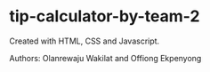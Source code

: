 # tip-calculator-by-team-2
Created with HTML, CSS and Javascript.

Authors: Olanrewaju Wakilat and Offiong Ekpenyong
